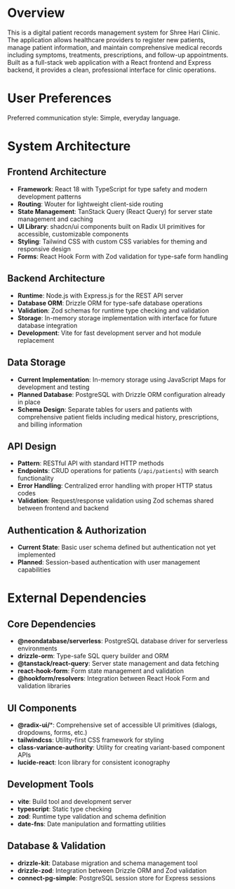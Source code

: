 # Overview

This is a digital patient records management system for Shree Hari Clinic. The application allows healthcare providers to register new patients, manage patient information, and maintain comprehensive medical records including symptoms, treatments, prescriptions, and follow-up appointments. Built as a full-stack web application with a React frontend and Express backend, it provides a clean, professional interface for clinic operations.

# User Preferences

Preferred communication style: Simple, everyday language.

# System Architecture

## Frontend Architecture
- **Framework**: React 18 with TypeScript for type safety and modern development patterns
- **Routing**: Wouter for lightweight client-side routing
- **State Management**: TanStack Query (React Query) for server state management and caching
- **UI Library**: shadcn/ui components built on Radix UI primitives for accessible, customizable components
- **Styling**: Tailwind CSS with custom CSS variables for theming and responsive design
- **Forms**: React Hook Form with Zod validation for type-safe form handling

## Backend Architecture
- **Runtime**: Node.js with Express.js for the REST API server
- **Database ORM**: Drizzle ORM for type-safe database operations
- **Validation**: Zod schemas for runtime type checking and validation
- **Storage**: In-memory storage implementation with interface for future database integration
- **Development**: Vite for fast development server and hot module replacement

## Data Storage
- **Current Implementation**: In-memory storage using JavaScript Maps for development and testing
- **Planned Database**: PostgreSQL with Drizzle ORM configuration already in place
- **Schema Design**: Separate tables for users and patients with comprehensive patient fields including medical history, prescriptions, and billing information

## API Design
- **Pattern**: RESTful API with standard HTTP methods
- **Endpoints**: CRUD operations for patients (`/api/patients`) with search functionality
- **Error Handling**: Centralized error handling with proper HTTP status codes
- **Validation**: Request/response validation using Zod schemas shared between frontend and backend

## Authentication & Authorization
- **Current State**: Basic user schema defined but authentication not yet implemented
- **Planned**: Session-based authentication with user management capabilities

# External Dependencies

## Core Dependencies
- **@neondatabase/serverless**: PostgreSQL database driver for serverless environments
- **drizzle-orm**: Type-safe SQL query builder and ORM
- **@tanstack/react-query**: Server state management and data fetching
- **react-hook-form**: Form state management and validation
- **@hookform/resolvers**: Integration between React Hook Form and validation libraries

## UI Components
- **@radix-ui/***: Comprehensive set of accessible UI primitives (dialogs, dropdowns, forms, etc.)
- **tailwindcss**: Utility-first CSS framework for styling
- **class-variance-authority**: Utility for creating variant-based component APIs
- **lucide-react**: Icon library for consistent iconography

## Development Tools
- **vite**: Build tool and development server
- **typescript**: Static type checking
- **zod**: Runtime type validation and schema definition
- **date-fns**: Date manipulation and formatting utilities

## Database & Validation
- **drizzle-kit**: Database migration and schema management tool
- **drizzle-zod**: Integration between Drizzle ORM and Zod validation
- **connect-pg-simple**: PostgreSQL session store for Express sessions